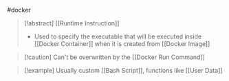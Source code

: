 #docker 
>[!abstract] [[Runtime Instruction]] 
>- Used to specify the executable that will be executed inside [[Docker Container]] when it is created from [[Docker Image]]

 >[!caution] Can't be overwritten by the [[Docker Run Command]] 
 
 
>[!example] Usually custom [[Bash Script]], functions like [[User Data]]
